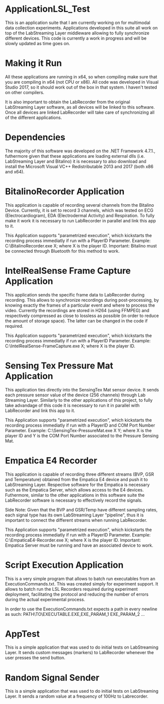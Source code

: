 # ApplicationLSL_Test

This is an application suite that I am currently working on for multimodal data collection experiments. Applications developed in this suite all work on top of the LabStreaming Layer middleware allowing to fully synchronize different devices. This code is currently a work in progress and will be slowly updated as time goes on.

# Making it Run

All these applications are running in x64, so when compiling make sure that you are compiling in x64 (not CPU or x86). All code was developed in Visual Studio 2017, so it should work out of the box in that system. I haven't tested on other compilers. 

It is also important to obtain the LabRecorder from the original LabStreaming Layer software, as all devices will be linked to this software. Once all devices are linked LabRecorder will take care of synchronizing all of the different applications.

# Dependencies

The majority of this software was developed on the .NET Framework 4.7.1., futhermore given that these applications are loading external dlls (i.e. LabStreaming Layer and Bitalino) it is necessary to also download and install the Microsoft Visual VC++ Redistributable 2013 and 2017 (both x86 and x64).

# BitalinoRecorder Application

This application is capable of recording several channels from the Bitalino Device. Currently, it is set to record 3 channels, which was tested on ECG (Electrocardiogram), EDA (Electrodermal Activity) and Respiration. To fully make it work it is necessary to run LabRecorder in parallel and link this app to it.

This Application supports "parametrized execution", which kickstarts the recording process immediatly if run with a PlayerID Parameter. Example: C:\BitalinoRecorder.exe X; where X is the player ID. Important: Bitalino must be connected through Bluetooth for this method to work. 

# IntelRealSense Frame Capture Application

This application sends the specific frame data to LabRecorder during recording. This allows to synchronize recordings during post-processing, by knowing exactly the frames of a particular event and where to process the video. Currently the recordings are stored in H264 (using FFMPEG) and respectively compressed as close to lossless as possible (in order to reduce the amount of storage space). The latter can be changed in the code if required.

This Application supports "parametrized execution", which kickstarts the recording process immediatly if run with a PlayerID Parameter. Example: C:\IntelRealSense-FrameCapture.exe X; where X is the player ID.

# Sensing Tex Pressure Mat Application

This application ties directly into the SensingTex Mat sensor device. It sends each pressure sensor value of the device (256 channels) through Lab Streaming Layer. Similarly to the other applications of this project, to fully take advandage of this code it is necessary to run it in parallel with LabRecorder and link this app to it.

This Application supports "parametrized execution", which kickstarts the recording process immediatly if run with a PlayerID and COM Port Number Parameter. Example: C:\SensingTex-PressureMat.exe X Y; where X is the player ID and Y is the COM Port Number associated to the Pressure Sensing Mat.

# Empatica E4 Recorder

This application is capable of recording three different streams (BVP, GSR and Temperature) obtained from the Empatica E4 device and push it to LabStreaming Layer. Respective software for the Empatica is necessary such as the Empatica Server, which allows access to the E4 devices. Futhermore, similar to the other applications in this software suite the LabRecorder software is necessary to effectively record the signals.

Side Note: Given that the BVP and GSR/Temp have different sampling rates, each signal type has its own LabStreaming Layer "pipeline", thus it is important to connect the different streams when running LabRecorder.

This Application supports "parametrized execution", which kickstarts the recording process immediatly if run with a PlayerID Parameter. Example: C:\EmpaticaE4-Recorder.exe X; where X is the player ID. Important: Empatica Server must be running and have an associated device to work.

# Script Execution Application

This is a very simple program that allows to batch run executables from an ExecutionCommands.txt. This was created simply for experiment support. It allows to batch run the LSL Recorders required during experiment deployment, facilitating the protocol and reducing the number of errors during the actual experimental process.

In order to use the ExecutionCommands.txt expects a path in every newline as such:
PATH\TO\EXECUTABLE.EXE,EXE_PARAM_1 EXE_PARAM_2 ...

# AppTest

This is a simple application that was used to do initial tests on LabStreaming Layer. It sends custom messages (markers) to LabRecorder whenever the user presses the send button.

# Random Signal Sender

This is a simple application that was used to do initial tests on LabStreaming Layer. It sends a random value at a frequency of 100Hz to Labrecorder.
